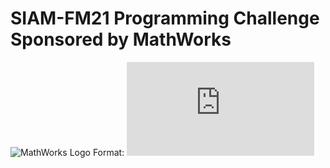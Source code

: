 # SIAM-FM21 Programming Challenge Sponsored by MathWorks


![MathWorks Logo](/images/MathWorks.png)
Format: ![MathWorks](https://www.mathworks.com/academia/student-competitions/siam-financial-mathematics-and-engineering-student-programming-competition.html)


